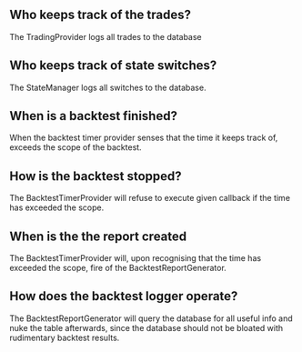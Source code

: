 ## Who keeps track of the trades?
The TradingProvider logs all trades to the database

## Who keeps track of state switches?
The StateManager logs all switches to the database.

## When is a backtest finished?
When the backtest timer provider senses that the time it keeps track of, exceeds
the scope of the backtest.

## How is the backtest stopped?
The BacktestTimerProvider will refuse to execute given callback if the time has exceeded the scope.

## When is the the report created
The BacktestTimerProvider will, upon recognising that the time has exceeded the scope, fire of the
BacktestReportGenerator.

## How does the backtest logger operate?
The BacktestReportGenerator will query the database for all useful info and nuke the table afterwards, since the
database should not be bloated with rudimentary backtest results.
